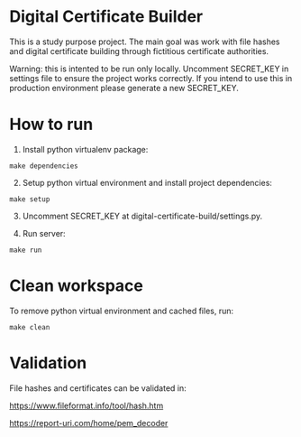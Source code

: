 # Digital Certificate Builder

This is a study purpose project. The main goal was work with file hashes and 
digital certificate building through fictitious certificate authorities.

Warning: this is intented to be run only locally. Uncomment SECRET_KEY in 
settings file to ensure the project works correctly. If you intend to use this
 in production environment please generate a new SECRET_KEY.

# How to run

1. Install python virtualenv package:

```make dependencies```

2. Setup python virtual environment and install project dependencies:

```make setup```

3. Uncomment SECRET_KEY at digital-certificate-build/settings.py.

4. Run server:

```make run```

# Clean workspace
To remove python virtual environment and cached files, run:

```make clean```


# Validation

File hashes and certificates can be validated in:

https://www.fileformat.info/tool/hash.htm

https://report-uri.com/home/pem_decoder


